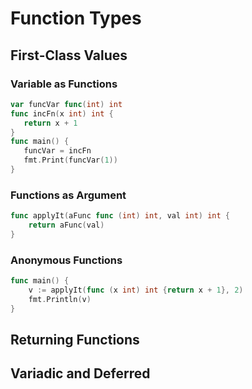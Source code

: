 # Function Types

## First-Class Values

### Variable as Functions

```go
var funcVar func(int) int
func incFn(x int) int {
   return x + 1
}
func main() {
   funcVar = incFn
   fmt.Print(funcVar(1))
}

```

### Functions as Argument

```go
func applyIt(aFunc func (int) int, val int) int {
    return aFunc(val)
}
```

### Anonymous Functions

```go
func main() {
    v := applyIt(func (x int) int {return x + 1}, 2)
    fmt.Println(v)
}
```

## Returning Functions

## Variadic and Deferred
